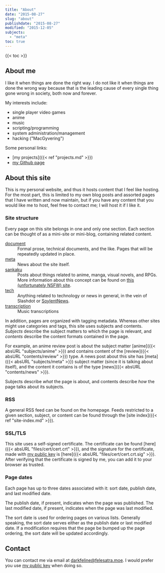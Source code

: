 ```yaml
---
title: "About"
date: "2015-08-27"
slug: "about"
publishdate: "2015-08-27"
modified: "2015-12-05"
subjects:
  - "meta"
toc: true
---
```


<section>
  {{< toc >}}
</section>

## About me

I like it when things are done the right way.  I do not like it when things are
done the wrong way because that is the leading cause of every single thing gone
wrong in society, both now and forever.

My interests include:

- single player video games
- anime
- music
- scripting/programming
- system administration/management
- hacking ("MacGyvering")

Some personal links:

- [my projects]({{< ref "projects.md" >}})
- [my Github page][Github]

[Github]: https://github.com/darkfeline

## About this site

This is my personal website, and thus it hosts content that I feel like hosting.
For the most part, this is limited to my own blog posts and assorted pages that
I have written and now maintain, but if you have any content that you would like
me to host, feel free to contact me; I will host it if I like it.

### Site structure

Every page on this site belongs in one and only one section.  Each section can
be thought of as a mini-site or mini-blog, containing related content.

<dl>
  <dt><a href="/document">document</a></dt>
  <dd>Formal prose, technical documents, and the like.  Pages that will be
    repeatedly updated in place.</dd>
  <dt><a href="/meta">meta</a></dt>
  <dd>News about the site itself.</dd>
  <dt><a href="/sankaku">sankaku</a></dt>
  <dd>Posts about things related to anime, manga, visual novels, and RPGs.  More
    information about this concept can be found on <a
    href="https://www.sankakucomplex.com/about/">this (unfortunately NSFW)
    site</a>.</dd>
  <dt><a href="/tech">tech</a></dt>
  <dd>Anything related to technology or news in general, in the vein of Slashdot
    or <a href="https://soylentnews.org/">SoylentNews</a>.</dd>
  <dt><a href="/transcription">transcription</a></dt>
  <dd>Music transcriptions</dd>
</dl>

In addition, pages are organized with tagging metadata.  Whereas other sites
might use categories and tags, this site uses subjects and contents.
<dfn>Subjects</dfn> describe the subject matters to which the page is relevant,
and <dfn>contents</dfn> describe the content formats contained in the page.

For example, an anime review post is about the subject matter [anime]({{< absURL
"subjects/anime" >}}) and contains content of the [review]({{< absURL
"contents/review" >}}) type.  A news post about this site has [meta]({{< absURL
"subjects/meta" >}}) subject matter (since it is talking about itself), and the
content it contains is of the type [news]({{< absURL "contents/news" >}}).

Subjects describe *what* the page is about, and contents describe *how* the page
talks about its subjects.

### RSS

A general RSS feed can be found on the homepage.  Feeds restricted to a given
section, subject, or content can be found through the
[site index]({{< ref "site-index.md" >}}).

### SSL/TLS

This site uses a self-signed certificate.  The certificate can be found
[here]({{< absURL "files/cert/cert.crt" >}}), and the signature for the
certificate, made with [my public key][key] is [here]({{< absURL
"files/cert/cert.crt.sig" >}}).  After verifying that the certificate is signed
by me, you can add it to your browser as trusted.

### Page dates

Each page has up to three dates associated with it: sort date, publish date, and
last modified date.

The publish date, if present, indicates when the page was published.  The last
modified date, if present, indicates when the page was last modified.

The sort date is used for ordering pages on various lists.  Generally speaking,
the sort date serves either as the publish date or last modified date.  If a
modification requires that the page be bumped up the page ordering, the sort
date will be updated accordingly.

## Contact

You can contact me via email at [darkfeline@felesatra.moe][email].  I would
prefer you use [my public key][key] when doing so.

[email]: mailto:darkfeline@felesatra.moe
[key]: https://sks-keyservers.net/pks/lookup?op=get&search=0x871AC6C82D45F74D
